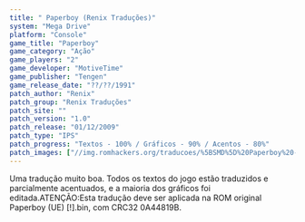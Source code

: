```yaml
---
title: " Paperboy (Renix Traduções)"
system: "Mega Drive"
platform: "Console"
game_title: "Paperboy"
game_category: "Ação"
game_players: "2"
game_developer: "MotiveTime"
game_publisher: "Tengen"
game_release_date: "??/??/1991"
patch_author: "Renix"
patch_group: "Renix Traduções"
patch_site: ""
patch_version: "1.0"
patch_release: "01/12/2009"
patch_type: "IPS"
patch_progress: "Textos - 100% / Gráficos - 90% / Acentos - 80%"
patch_images: ["//img.romhackers.org/traducoes/%5BSMD%5D%20Paperboy%20-%20Renix%20Tradu%C3%A7%C3%B5es%20-%201.png","//img.romhackers.org/traducoes/%5BSMD%5D%20Paperboy%20-%20Renix%20Tradu%C3%A7%C3%B5es%20-%202.png","//img.romhackers.org/traducoes/%5BSMD%5D%20Paperboy%20-%20Renix%20Tradu%C3%A7%C3%B5es%20-%203.png"]
---
```

Uma tradução muito boa. Todos os textos do jogo estão traduzidos e parcialmente acentuados, e a maioria dos gráficos foi editada.ATENÇÃO:Esta tradução deve ser aplicada na ROM original Paperboy (UE) [!].bin, com CRC32 0A44819B.